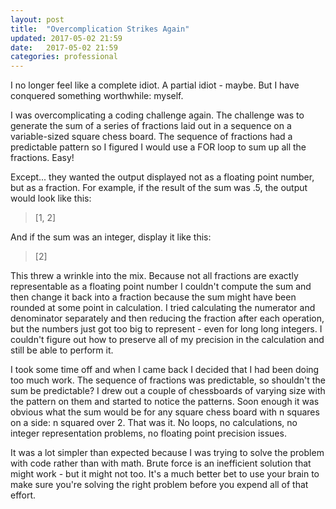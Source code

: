 ```yaml
---
layout: post
title:  "Overcomplication Strikes Again"
updated: 2017-05-02 21:59
date:   2017-05-02 21:59
categories: professional
---
```


I no longer feel like a complete idiot. A partial idiot - maybe. But I have conquered something worthwhile: myself.

I was overcomplicating a coding challenge again. The challenge was to generate the sum of a series of fractions laid out in a sequence on a variable-sized square chess board. The sequence of fractions had a predictable pattern so I figured I would use a FOR loop to sum up all the fractions. Easy!

Except... they wanted the output displayed not as a floating point number, but as a fraction. For example, if the result of the sum was .5, the output would look like this:

> [1, 2]

And if the sum was an integer, display it like this:

> [2]

This threw a wrinkle into the mix. Because not all fractions are exactly representable as a floating point number I couldn't compute the sum and then change it back into a fraction because the sum might have been rounded at some point in calculation. I tried calculating the numerator and denominator separately and then reducing the fraction after each operation, but the numbers just got too big to represent - even for long long integers. I couldn't figure out how to preserve all of my precision in the calculation and still be able to perform it.

I took some time off and when I came back I decided that I had been doing too much work. The sequence of fractions was predictable, so shouldn't the sum be predictable? I drew out a couple of chessboards of varying size with the pattern on them and started to notice the patterns. Soon enough it was obvious what the sum would be for any square chess board with n squares on a side: n squared over 2. That was it. No loops, no calculations, no integer representation problems, no floating point precision issues. 

It was a lot simpler than expected because I was trying to solve the problem with code rather than with math. Brute force is an inefficient solution that might work - but it might not too. It's a much better bet to use your brain to make sure you're solving the right problem before you expend all of that effort.
